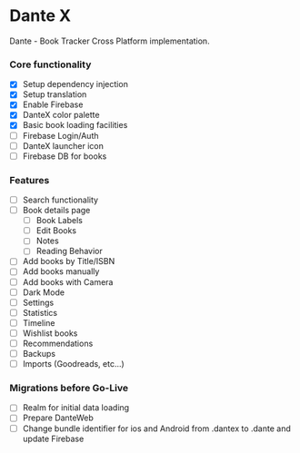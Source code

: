 # Dante X

Dante - Book Tracker Cross Platform implementation.

### Core functionality
- [x] Setup dependency injection
- [x] Setup translation
- [x] Enable Firebase
- [x] DanteX color palette
- [x] Basic book loading facilities
- [ ] Firebase Login/Auth
- [ ] DanteX launcher icon
- [ ] Firebase DB for books

### Features
- [ ] Search functionality
- [ ] Book details page
  - [ ] Book Labels
  - [ ] Edit Books
  - [ ] Notes
  - [ ] Reading Behavior
- [ ] Add books by Title/ISBN
- [ ] Add books manually
- [ ] Add books with Camera
- [ ] Dark Mode
- [ ] Settings
- [ ] Statistics
- [ ] Timeline
- [ ] Wishlist books
- [ ] Recommendations
- [ ] Backups
- [ ] Imports (Goodreads, etc...)

### Migrations before Go-Live
- [ ] Realm for initial data loading
- [ ] Prepare DanteWeb
- [ ] Change bundle identifier for ios and Android from .dantex to .dante and update Firebase